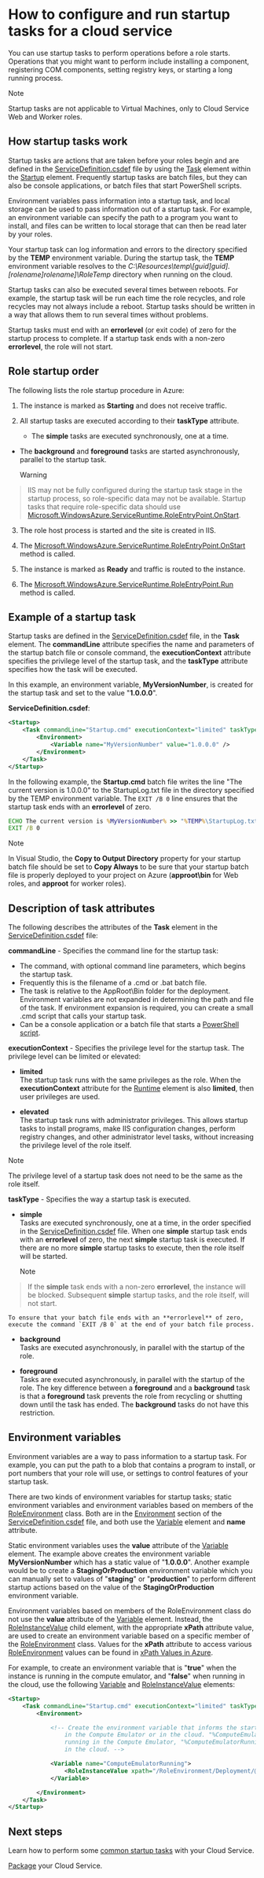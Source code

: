 <properties 
pageTitle="Run Startup Tasks in Azure Cloud Services | Microsoft Azure" 
description="Startup tasks help prepare your cloud service environment for your app. This teaches you how startup tasks work and how to make them" 
services="cloud-services" 
documentationCenter="" 
authors="Thraka" 
manager="timlt" 
editor=""/>

<tags 
ms.service="cloud-services" 
ms.workload="tbd" 
ms.tgt_pltfrm="na" 
ms.devlang="na" 
ms.topic="article" 
ms.date="12/07/2015" 
ms.author="adegeo"/>



# How to configure and run startup tasks for a cloud service
You can use startup tasks to perform operations before a role starts. Operations that you might want to perform include installing a component, registering COM components, setting registry keys, or starting a long running process.

> [!NOTE]
> Startup tasks are not applicable to Virtual Machines, only to Cloud Service Web and Worker roles.
> 
> 
## How startup tasks work
Startup tasks are actions that are taken before your roles begin and are defined in the [ServiceDefinition.csdef](cloud-services-model-and-package.md#csdef) file by using the [Task](https://msdn.microsoft.com/library/azure/gg557552.aspx#Task) element within the [Startup](https://msdn.microsoft.com/library/azure/gg557552.aspx#Startup) element. Frequently startup tasks are batch files, but they can also be console applications, or batch files that start PowerShell scripts.

Environment variables pass information into a startup task, and local storage can be used to pass information out of a startup task. For example, an environment variable can specify the path to a program you want to install, and files can be written to local storage that can then be read later by your roles.

Your startup task can log information and errors to the directory specified by the **TEMP** environment variable. During the startup task, the **TEMP** environment variable resolves to the 
*C:\\Resources\\temp\\[guid]guid].[rolename]rolename]\\RoleTemp* directory when running on the cloud.

Startup tasks can also be executed several times between reboots. For example, the startup task will be run each time the role recycles, and role recycles may not always include a reboot. Startup tasks should be written in a way that allows them to run several times without problems.

Startup tasks must end with an **errorlevel** (or exit code) of zero for the startup process to complete. If a startup task ends with a non-zero **errorlevel**, the role will not start.

## Role startup order
The following lists the role startup procedure in Azure:

1. The instance is marked as **Starting** and does not receive traffic.

2. All startup tasks are executed according to their **taskType** attribute.

   * The **simple** tasks are executed synchronously, one at a time.
* The **background** and **foreground** tasks are started asynchronously, parallel to the startup task.  

  > [!WARNING]
> IIS may not be fully configured during the startup task stage in the startup process, so role-specific data may not be available. Startup tasks that require role-specific data should use [Microsoft.WindowsAzure.ServiceRuntime.RoleEntryPoint.OnStart](https://msdn.microsoft.com/library/azure/microsoft.windowsazure.serviceruntime.roleentrypoint.onstart.aspx).
> 

3. The role host process is started and the site is created in IIS.

4. The [Microsoft.WindowsAzure.ServiceRuntime.RoleEntryPoint.OnStart](https://msdn.microsoft.com/library/azure/microsoft.windowsazure.serviceruntime.roleentrypoint.onstart.aspx) method is called.

5. The instance is marked as **Ready** and traffic is routed to the instance.

6. The [Microsoft.WindowsAzure.ServiceRuntime.RoleEntryPoint.Run](https://msdn.microsoft.com/library/azure/microsoft.windowsazure.serviceruntime.roleentrypoint.run.aspx) method is called.


## Example of a startup task
Startup tasks are defined in the [ServiceDefinition.csdef](cloud-services-model-and-package.md#csdef) file, in the **Task** element. The **commandLine** attribute specifies the name and parameters of the startup batch file or console command, the **executionContext** attribute specifies the privilege level of the startup task, and the **taskType** attribute specifies how the task will be executed.

In this example, an environment variable, **MyVersionNumber**, is created for the startup task and set to the value "**1.0.0.0**".

**ServiceDefinition.csdef**:

```xml
<Startup>
    <Task commandLine="Startup.cmd" executionContext="limited" taskType="simple" >
        <Environment>
            <Variable name="MyVersionNumber" value="1.0.0.0" />
        </Environment>
    </Task>
</Startup>
```

In the following example, the **Startup.cmd** batch file writes the line "The current version is 1.0.0.0" to the StartupLog.txt file in the directory specified by the TEMP environment variable. The `EXIT /B 0` line ensures that the startup task ends with an **errorlevel** of zero.

```cmd
ECHO The current version is %MyVersionNumber% >> "%TEMP%\StartupLog.txt" 2>&1
EXIT /B 0
```

> [!NOTE]
> In Visual Studio, the **Copy to Output Directory** property for your startup batch file should be set to **Copy Always** to be sure that your startup batch file is properly deployed to your project on Azure (**approot\\bin** for Web roles, and **approot** for worker roles).
> 
> 
## Description of task attributes
The following describes the attributes of the **Task** element in the [ServiceDefinition.csdef](cloud-services-model-and-package.md#csdef) file:

**commandLine** - Specifies the command line for the startup task:

* The command, with optional command line parameters, which begins the startup task.
* Frequently this is the filename of a .cmd or .bat batch file.
* The task is relative to the AppRoot\\Bin folder for the deployment. Environment variables are not expanded in determining the path and file of the task. If environment expansion is required, you can create a small .cmd script that calls your startup task.
* Can be a console application or a batch file that starts a [PowerShell script](cloud-services-startup-tasks-common.md#create-a-powershell-startup-task).

**executionContext** - Specifies the privilege level for the startup task. The privilege level can be limited or elevated:

* **limited**  
The startup task runs with the same privileges as the role. When the **executionContext** attribute for the [Runtime](https://msdn.microsoft.com/library/azure/gg557552.aspx#Runtime) element is also **limited**, then user privileges are used.

* **elevated**  
The startup task runs with administrator privileges. This allows startup tasks to install programs, make IIS configuration changes, perform registry changes, and other administrator level tasks, without increasing the privilege level of the role itself.  


> [!NOTE]
> The privilege level of a startup task does not need to be the same as the role itself.
> 
> 
**taskType** - Specifies the way a startup task is executed.

* **simple**  
Tasks are executed synchronously, one at a time, in the order specified in the [ServiceDefinition.csdef](cloud-services-model-and-package.md#csdef) file. When one **simple** startup task ends with an **errorlevel** of zero, the next **simple** startup task is executed. If there are no more **simple** startup tasks to execute, then the role itself will be started.   

  > [!NOTE]
> If the **simple** task ends with a non-zero **errorlevel**, the instance will be blocked. Subsequent **simple** startup tasks, and the role itself, will not start.
> 
> 
    To ensure that your batch file ends with an **errorlevel** of zero, execute the command `EXIT /B 0` at the end of your batch file process.

* **background**  
Tasks are executed asynchronously, in parallel with the startup of the role.

* **foreground**  
Tasks are executed asynchronously, in parallel with the startup of the role. The key difference between a **foreground** and a **background** task is that a **foreground** task prevents the role from recycling or shutting down until the task has ended. The **background** tasks do not have this restriction.


## Environment variables
Environment variables are a way to pass information to a startup task. For example, you can put the path to a blob that contains a program to install, or port numbers that your role will use, or settings to control features of your startup task.

There are two kinds of environment variables for startup tasks; static environment variables and environment variables based on members of the [RoleEnvironment](https://msdn.microsoft.com/library/azure/microsoft.windowsazure.serviceruntime.roleenvironment.aspx) class. Both are in the [Environment](https://msdn.microsoft.com/library/azure/gg557552.aspx#Environment) section of the [ServiceDefinition.csdef](cloud-services-model-and-package.md#csdef) file, and both use the [Variable](https://msdn.microsoft.com/library/azure/gg557552.aspx#Variable) element and **name** attribute.

Static environment variables uses the **value** attribute of the [Variable](https://msdn.microsoft.com/library/azure/gg557552.aspx#Variable) element. The example above creates the environment variable **MyVersionNumber** which has a static value of "**1.0.0.0**". Another example would be to create a **StagingOrProduction** environment variable which you can manually set to values of "**staging**" or "**production**" to perform different startup actions based on the value of the **StagingOrProduction** environment variable.

Environment variables based on members of the RoleEnvironment class do not use the **value** attribute of the [Variable](https://msdn.microsoft.com/library/azure/gg557552.aspx#Variable) element. Instead, the [RoleInstanceValue](https://msdn.microsoft.com/library/azure/gg557552.aspx#RoleInstanceValue) child element, with the appropriate **xPath** attribute value, are used to create an environment variable based on a specific member of the [RoleEnvironment](https://msdn.microsoft.com/library/azure/microsoft.windowsazure.serviceruntime.roleenvironment.aspx) class. Values for the **xPath** attribute to access various [RoleEnvironment](https://msdn.microsoft.com/library/azure/microsoft.windowsazure.serviceruntime.roleenvironment.aspx) values can be found in [xPath Values in Azure](https://msdn.microsoft.com/library/azure/hh404006.aspx).

For example, to create an environment variable that is "**true**" when the instance is running in the compute emulator, and "**false**" when running in the cloud, use the following [Variable](https://msdn.microsoft.com/library/azure/gg557552.aspx#Variable) and [RoleInstanceValue](https://msdn.microsoft.com/library/azure/gg557552.aspx#RoleInstanceValue) elements:

```xml
<Startup>
    <Task commandLine="Startup.cmd" executionContext="limited" taskType="simple">
        <Environment>

            <!-- Create the environment variable that informs the startup task whether it is running
                in the Compute Emulator or in the cloud. "%ComputeEmulatorRunning%"=="true" when
                running in the Compute Emulator, "%ComputeEmulatorRunning%"=="false" when running
                in the cloud. -->

            <Variable name="ComputeEmulatorRunning">
                <RoleInstanceValue xpath="/RoleEnvironment/Deployment/@emulated" />
            </Variable>

        </Environment>
    </Task>
</Startup>
```

## Next steps
Learn how to perform some [common startup tasks](cloud-services-startup-tasks-common.md) with your Cloud Service.

[Package](cloud-services-model-and-package.md) your Cloud Service.  

[ServiceDefinition.csdef]: cloud-services-model-and-package.md#csdef
[Task]: https://msdn.microsoft.com/library/azure/gg557552.aspx#Task
[Startup]: https://msdn.microsoft.com/library/azure/gg557552.aspx#Startup
[Runtime]: https://msdn.microsoft.com/library/azure/gg557552.aspx#Runtime
[Environment]: https://msdn.microsoft.com/library/azure/gg557552.aspx#Environment
[Variable]: https://msdn.microsoft.com/library/azure/gg557552.aspx#Variable
[RoleInstanceValue]: https://msdn.microsoft.com/library/azure/gg557552.aspx#RoleInstanceValue
[RoleEnvironment]: https://msdn.microsoft.com/library/azure/microsoft.windowsazure.serviceruntime.roleenvironment.aspx